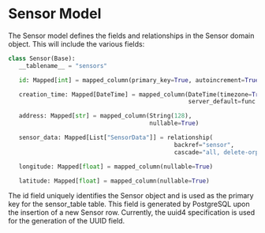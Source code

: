 # Sensor Model 
The Sensor model defines the fields and relationships in the Sensor domain object. This will include the various fields:

 ```python
class Sensor(Base):
    __tablename__ = "sensors"

    id: Mapped[int] = mapped_column(primary_key=True, autoincrement=True)

    creation_time: Mapped[DateTime] = mapped_column(DateTime(timezone=True),
                                                    server_default=func.now())

    address: Mapped[str] = mapped_column(String(128),
                                         nullable=True)

    sensor_data: Mapped[List["SensorData"]] = relationship(
                                                backref="sensor",
                                                cascade="all, delete-orphan")

    longitude: Mapped[float] = mapped_column(nullable=True)

    latitude: Mapped[float] = mapped_column(nullable=True)
 ```

The id field uniquely identifies the Sensor object and is used as the primary key for the sensor_table table. This field is generated by PostgreSQL upon the insertion of a new Sensor row. Currently, the uuid4 specification is used for the generation of the UUID field.
